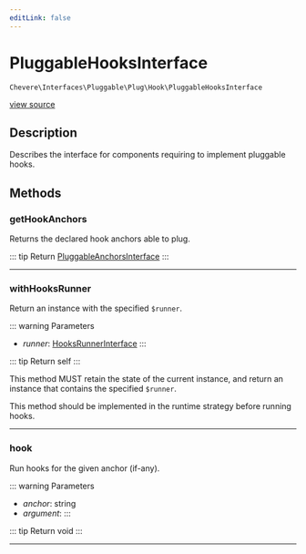 ```yaml
---
editLink: false
---
```


# PluggableHooksInterface

`Chevere\Interfaces\Pluggable\Plug\Hook\PluggableHooksInterface`

[view source](https://github.com/chevere/chevere/blob/master/src/Chevere/Interfaces/Pluggable/Plug/Hook/PluggableHooksInterface.php)

## Description

Describes the interface for components requiring to implement pluggable hooks.

## Methods

### getHookAnchors

Returns the declared hook anchors able to plug.

::: tip Return
[PluggableAnchorsInterface](../../PluggableAnchorsInterface.md)
:::

---

### withHooksRunner

Return an instance with the specified `$runner`.

::: warning Parameters
- *runner*: [HooksRunnerInterface](./HooksRunnerInterface.md)
:::

::: tip Return
self
:::

This method MUST retain the state of the current instance, and return
an instance that contains the specified `$runner`.

This method should be implemented in the runtime strategy before running hooks.

---

### hook

Run hooks for the given anchor (if-any).

::: warning Parameters
- *anchor*: string
- *argument*: 
:::

::: tip Return
void
:::

---
